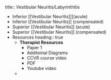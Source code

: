 title:: Vestibular Neuritis/Labyrinthitis

- Inferior [[Vestibular Neuritis]]](acute)
- Inferior [[Vestibular Neuritis]] (compensated)
- Superior [[Vestibular Neuritis]] (acute)
- Superior [[Vestibular Neuritis]] (compensated)
- Resources
  heading:: true
	- **Therapist Resources**
		- Paper 1
		- Additoinal Diagrams
		- CCVR course video
		- PDF
		- Youtube video
	-